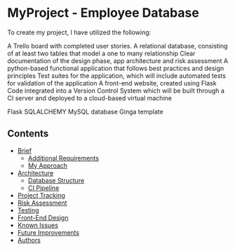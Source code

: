 # MyProject - Employee Database

To create my project, I have utilized the following:

A Trello board with completed user stories.
A relational database, consisting of at least two tables that model a  one to many relationship
Clear documentation of the design phase, app architecture and risk assessment
A python-based functional application that follows best practices and design principles
Test suites for the application, which will include automated tests for validation of the application
A front-end website, created using Flask
Code integrated into a Version Control System which will be built through a CI server and deployed to a cloud-based virtual machine

Flask
SQLALCHEMY
MySQL database
Ginga template


## Contents
* [Brief](#brief)
   * [Additional Requirements](#additional-requirements)
   * [My Approach](#my-approach)
* [Architecture](#architecture)
   * [Database Structure](#database-structure)
   * [CI Pipeline](#ci-pipeline)
* [Project Tracking](#project-tracking)
* [Risk Assessment](#risk-assessment)
* [Testing](#testing)
* [Front-End Design](#front-end-design)
* [Known Issues](#known-issues)
* [Future Improvements](#future-improvements)
* [Authors](#authors)
